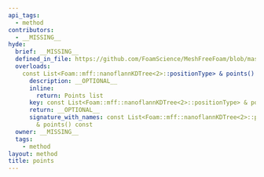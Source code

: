 ```yaml
---
api_tags:
  - method
contributors:
  - __MISSING__
hyde:
  brief: __MISSING__
  defined_in_file: https://github.com/FoamScience/MeshFreeFoam/blob/master/src/meshfree/kdTrees/nanoflannKDTree/nanoflannKDTree.H
  overloads:
    const List<Foam::mff::nanoflannKDTree<2>::positionType> & points() const:
      description: __OPTIONAL__
      inline:
        return: Points list
      key: const List<Foam::mff::nanoflannKDTree<2>::positionType> & points() const
      return: __OPTIONAL__
      signature_with_names: const List<Foam::mff::nanoflannKDTree<2>::positionType>
        & points() const
  owner: __MISSING__
  tags:
    - method
layout: method
title: points
---
```

